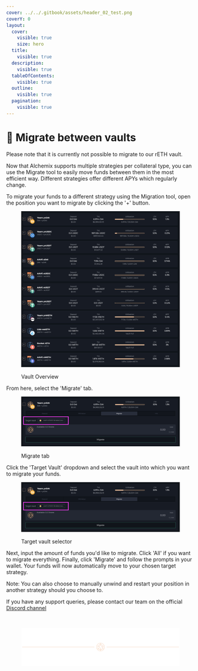 ```yaml
---
cover: ../../.gitbook/assets/header_02_test.png
coverY: 0
layout:
  cover:
    visible: true
    size: hero
  title:
    visible: true
  description:
    visible: true
  tableOfContents:
    visible: true
  outline:
    visible: true
  pagination:
    visible: true
---
```


# 🔄 Migrate between vaults

<!-- {% hint style="info" %} -->

Please note that it is currently not possible to migrate to our rETH vault.

<!-- {% endhint %} -->

Now that Alchemix supports multiple strategies per collateral type, you can use the Migrate tool to easily move funds between them in the most efficient way. Different strategies offer different APYs which regularly change.

To migrate your funds to a different strategy using the Migration tool, open the position you want to migrate by clicking the '+' button.

<figure><img src="../../.gitbook/assets/image (19) (1).png" alt=""><figcaption><p>Vault Overview</p></figcaption></img></figure>

From here, select the 'Migrate' tab.

<figure><img src="../../.gitbook/assets/image (20) (1).png" alt=""><figcaption><p>Migrate tab</p></figcaption></img></figure>

Click the 'Target Vault' dropdown and select the vault into which you want to migrate your funds.

<figure><img src="../../.gitbook/assets/image (21) (1).png" alt=""><figcaption><p>Target vault selector</p></figcaption></img></figure>

Next, input the amount of funds you'd like to migrate. Click 'All' if you want to migrate everything. Finally, click 'Migrate' and follow the prompts in your wallet. Your funds will now automatically move to your chosen target strategy.

Note: You can also choose to manually unwind and restart your position in another strategy should you choose to.

If you have any support queries, please contact our team on the official [Discord channel](https://alchemix-finance.gitbook.io/user-docs/resources)

[\
](https://alchemix-finance.gitbook.io/user-docs/how-to/withdraw-funds)

<figure>
  <img src="../../.gitbook/assets/header_02_test.png" alt=""></img>
</figure>
